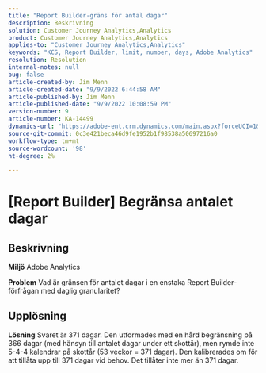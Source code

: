 ```yaml
---
title: "Report Builder-gräns för antal dagar"
description: Beskrivning
solution: Customer Journey Analytics,Analytics
product: Customer Journey Analytics,Analytics
applies-to: "Customer Journey Analytics,Analytics"
keywords: "KCS, Report Builder, limit, number, days, Adobe Analytics"
resolution: Resolution
internal-notes: null
bug: false
article-created-by: Jim Menn
article-created-date: "9/9/2022 6:44:58 AM"
article-published-by: Jim Menn
article-published-date: "9/9/2022 10:08:59 PM"
version-number: 9
article-number: KA-14499
dynamics-url: "https://adobe-ent.crm.dynamics.com/main.aspx?forceUCI=1&pagetype=entityrecord&etn=knowledgearticle&id=fcd64fe9-0a30-ed11-9db1-0022480866ad"
source-git-commit: 0c3e421beca46d9fe1952b1f98538a50697216a0
workflow-type: tm+mt
source-wordcount: '98'
ht-degree: 2%

---
```


# [Report Builder] Begränsa antalet dagar

## Beskrivning


<b>Miljö</b>
Adobe Analytics

<b>Problem</b>
Vad är gränsen för antalet dagar i en enstaka Report Builder-förfrågan med daglig granularitet?


## Upplösning


<b>Lösning</b>
Svaret är 371 dagar.
Den utformades med en hård begränsning på 366 dagar (med hänsyn till antalet dagar under ett skottår), men rymde inte 5-4-4 kalendrar på skottår (53 veckor = 371 dagar).
Den kalibrerades om för att tillåta upp till 371 dagar vid behov.
Det tillåter inte mer än 371 dagar.
